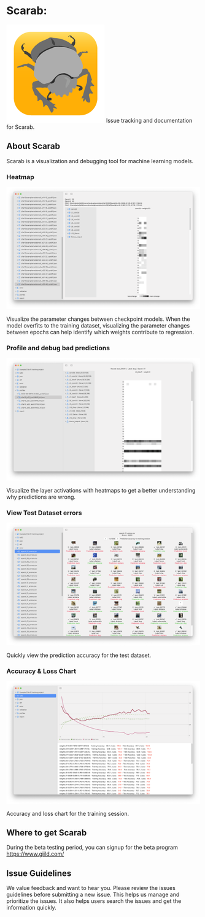 # Scarab: 

![Scarab Icon](https://github.com/giild/ScarabApp/blob/main/images/kscarab_bw_256_icon.png)
Issue tracking and documentation for Scarab.

## About Scarab
Scarab is a visualization and debugging tool for machine learning models. 

### Heatmap

![Diff between checkpoint Heatmap](./screenshot/diff_heatmap.png)

Visualize the parameter changes between checkpoint models. When the model overfits to the training dataset, visualizing the parameter changes between epochs can help identify which weights contribute to regression.

### Profile and debug bad predictions

![Layer Activation Output](./screenshot/profile_activation_heatmap.png)

Visualize the layer activations with heatmaps to get a better understanding why predictions are wrong.

### View Test Dataset errors

![Test Dataset errors](./screenshot/epoch_test_img_report.png)

Quickly view the prediction accuracy for the test dataset.

### Accuracy & Loss Chart

![Training accuracy and Loss](./screenshot/hdf5_model_list.png)

Accuracy and loss chart for the training session.

## Where to get Scarab
During the beta testing period, you can signup for the beta program https://www.giild.com/

## Issue Guidelines
We value feedback and want to hear you. Please review the issues guidelines before submitting a new issue. This helps us manage and prioritize the issues. It also helps users search the issues and get the information quickly.

